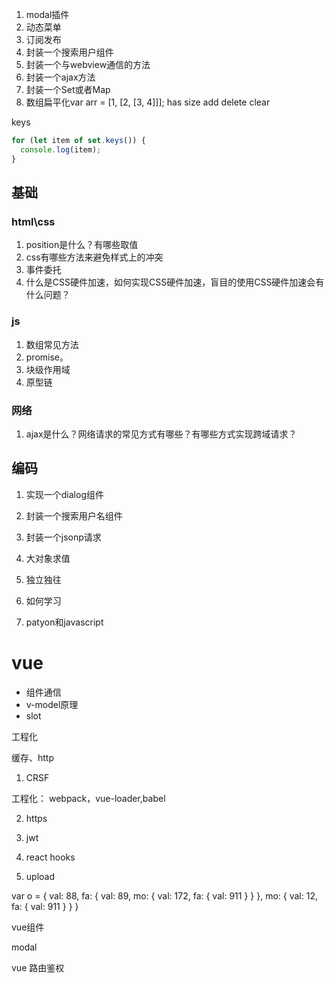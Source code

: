 1. modal插件
2. 动态菜单
3. 订阅发布
4. 封装一个搜索用户组件
5. 封装一个与webview通信的方法
6. 封装一个ajax方法
7. 封装一个Set或者Map
8. 数组扁平化var arr = [1, [2, [3, 4]]];
has
size
add
delete
clear

keys
```js
for (let item of set.keys()) {
  console.log(item);
}
```



## 基础

### html\css

1. position是什么？有哪些取值
2. css有哪些方法来避免样式上的冲突
3. 事件委托
4. 什么是CSS硬件加速，如何实现CSS硬件加速，盲目的使用CSS硬件加速会有什么问题？

### js

1. 数组常见方法
2. promise。
3. 块级作用域
4. 原型链

### 网络

1. ajax是什么？网络请求的常见方式有哪些？有哪些方式实现跨域请求？


## 编码

1. 实现一个dialog组件
2. 封装一个搜索用户名组件
3. 封装一个jsonp请求
4. 大对象求值


1. 独立独往
2. 如何学习
3. patyon和javascript

# vue

- 组件通信
- v-model原理
- slot


工程化

缓存、http


1. CRSF

工程化： webpack，vue-loader,babel

2. https

1. jwt
2. react hooks
3. upload

var o = {
  val: 88,
  fa: {
    val: 89,
    mo: {
      val: 172,
      fa: {
        val: 911
      }
    }
  },
  mo: {
    val: 12,
    fa: {
      val: 911
    }
  }
}

vue组件

modal

vue 路由鉴权
